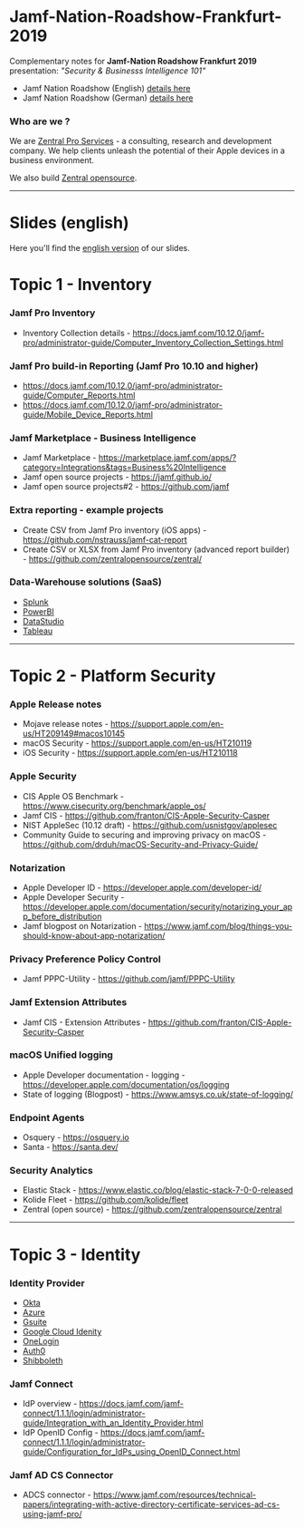 # Jamf-Nation-Roadshow-Frankfurt-2019

Complementary notes for **Jamf-Nation Roadshow Frankfurt 2019** presentation: _"Security & Businesss Intelligence 101"_

- Jamf Nation Roadshow (English) [details here](https://www.jamf.com/events/jamf-nation-roadshow-frankfurt/)
- Jamf Nation Roadshow (German) [details here](https://www.jamf.com/de/veranstaltungen/jamf-nation-roadshow-frankfurt/)

### Who are we ?

We are [Zentral Pro Services](https://www.zentral.pro/) - a consulting, research and development company.
We help clients unleash the potential of their Apple devices in a business environment.

We also build [Zentral opensource](https://github.com/zentralopensource/zentral/wiki).

---

# Slides (english)

Here you'll find the [english version](./pdf/Jamf-Nation-Roadshow-Frankfurt-2019.pdf) of our slides. 

# Topic 1 - Inventory

### Jamf Pro Inventory

- Inventory Collection details - https://docs.jamf.com/10.12.0/jamf-pro/administrator-guide/Computer_Inventory_Collection_Settings.html

### Jamf Pro build-in Reporting (Jamf Pro 10.10 and higher)

- https://docs.jamf.com/10.12.0/jamf-pro/administrator-guide/Computer_Reports.html
- https://docs.jamf.com/10.12.0/jamf-pro/administrator-guide/Mobile_Device_Reports.html

### Jamf Marketplace - Business Intelligence

- Jamf Marketplace - https://marketplace.jamf.com/apps/?category=Integrations&tags=Business%20Intelligence
- Jamf open source projects - https://jamf.github.io/
- Jamf open source projects#2 - https://github.com/jamf

### Extra reporting - example projects

- Create CSV from Jamf Pro inventory (iOS apps) - https://github.com/nstrauss/jamf-cat-report
- Create CSV or XLSX from Jamf Pro inventory (advanced report builder) - https://github.com/zentralopensource/zentral/

### Data-Warehouse solutions (SaaS)

- [Splunk](https://www.splunk.com/)
- [PowerBI](https://powerbi.microsoft.com/)
- [DataStudio](https://datastudio.google.com/)
- [Tableau](https://www.tableau.com/)
---

# Topic 2 - Platform Security 

### Apple Release notes
- Mojave release notes - https://support.apple.com/en-us/HT209149#macos10145
- macOS Security - https://support.apple.com/en-us/HT210119
- iOS Security - https://support.apple.com/en-us/HT210118

### Apple Security 

- CIS Apple OS Benchmark - https://www.cisecurity.org/benchmark/apple_os/
- Jamf CIS - https://github.com/franton/CIS-Apple-Security-Casper
- NIST AppleSec (10.12 draft) - https://github.com/usnistgov/applesec
- Community Guide to securing and improving privacy on macOS - https://github.com/drduh/macOS-Security-and-Privacy-Guide/

### Notarization

- Apple Developer ID - https://developer.apple.com/developer-id/
- Apple Developer Security - https://developer.apple.com/documentation/security/notarizing_your_app_before_distribution
- Jamf blogpost on Notarization - https://www.jamf.com/blog/things-you-should-know-about-app-notarization/

### Privacy Preference Policy Control

- Jamf PPPC-Utility - https://github.com/jamf/PPPC-Utility

### Jamf Extension Attributes

- Jamf CIS - Extension Attributes - https://github.com/franton/CIS-Apple-Security-Casper

### macOS Unified logging

- Apple Developer documentation - logging - https://developer.apple.com/documentation/os/logging
- State of logging (Blogpost) - https://www.amsys.co.uk/state-of-logging/

### Endpoint Agents

- Osquery - https://osquery.io
- Santa - https://santa.dev/

### Security Analytics

- Elastic Stack - https://www.elastic.co/blog/elastic-stack-7-0-0-released
- Kolide Fleet - https://github.com/kolide/fleet
- Zentral (open source) - https://github.com/zentralopensource/zentral

---

# Topic 3 - Identity

### Identity Provider

- [Okta](https://www.okta.com/)
- [Azure](https://azure.microsoft.com/)
- [Gsuite](https://gsuite.google.com/)
- [Google Cloud Idenity](https://cloud.google.com/identity/)
- [OneLogin](https://www.onelogin.com/)
- [Auth0](https://auth0.com/)
- [Shibboleth](https://www.shibboleth.net/products/identity-provider/)

### Jamf Connect 

- IdP overview - https://docs.jamf.com/jamf-connect/1.1.1/login/administrator-guide/Integration_with_an_Identity_Provider.html
- IdP OpenID Config - https://docs.jamf.com/jamf-connect/1.1.1/login/administrator-guide/Configuration_for_IdPs_using_OpenID_Connect.html

### Jamf AD CS Connector

- ADCS connector - https://www.jamf.com/resources/technical-papers/integrating-with-active-directory-certificate-services-ad-cs-using-jamf-pro/

